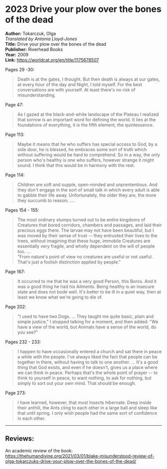 # 2023 Drive your plow over the bones of the dead

**Author:**  Tokarczuk, Olga  
*Translated by Antonia Lloyd-Jones*  
**Title:**  Drive your plow over the bones of the dead    
**Publisher:**  Riverhead Books    
**Year:**  2009    
**Link:**  <https://worldcat.org/en/title/1175678507>  

Pages 29 -30:

> Death is at the gates, I thought. But then death is always at our gates, at every hour of the day and Night, I told myself. For the best conversations are with yourself. At least there's no risk of misunderstanding.

Page 47:

> As I gazed at the black-and-white landscape of the Plateau I realized that sorrow is an important word for defining the world. It lies at the foundations of everything, it is the fifth element, the quintessence.

Page 113:

> Maybe it means that he who suffers has special access to God, by a side door, he is blessed, he embraces some sort of truth which without suffering would be hard to comprehend. So in a way, the only person who's healthy is one who suffers, however strange it might sound. I think that this would be in harmony with the rest.

Page 114:

> Children are soft and supple, open-minded and unprententious. And they don't engage in the sort of small talk in which every adult is able to gabble their life away. Unfortunately, the older they are, the more they succumb to reason; ....

Pages 154 - 155:

> The most ordinary stumps turned out to be entire kingdoms of Creatures that bored corridors, chambers and passages, and laid their precious eggs there. The larvae may not have been beautiful, but I was moved by their sense of trust -- they entrusted their lives to the trees, without imagining that these huge, immobile Creatures are essentially very fragile, and wholly dependent on the will of people too.
> ...  
> "From nature's point of view no creatures are useful or not useful. That's just a foolish distinction applied by people."

Page 167:

> It occurred to me that he was a very good Person, this Boros. And it was a good thing he had his Ailments. Being healthy is an insecure state and does not bode well. It's better to be ill in a quiet way, then at least we know what we're going to die of.

Page 202:

> "I used to have two Dogs. ... They taught me quite basic, plain and simple justice," I stopped talking for a moment, and then added: "We have a view of the world, but Animals have a sense of the world, do you see?"

Pages 232 - 233:

> I happen to have occasionally entered a church and sat there in peace a while with the people. I've always liked the fact that people can be together in there, without having to talk to one another. ...
> It's a good thing that God exists, and even if he doesn't, gives us a place where we can think in peace. Perhaps that's the whole point of prayer -- to think to yourself in peace, to want nothing, to ask for nothing, but simply to sort out your own mind. That should be enough.

Page 273:

> I have learned, however, that most Insects hibernate. Deep inside their anthill, the Ants cling to each other in a large ball and sleep like that until spring. I only wish people had the same sort of confidence in each other.


-----
## Reviews:

An academic review of the book:
<https://thehumandivine.org/2021/03/01/blake-misunderstood-review-of-olga-tokarczuks-drive-your-plow-over-the-bones-of-the-dead/>  
